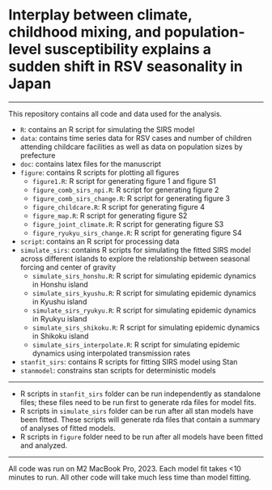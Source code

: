 # Interplay between climate, childhood mixing, and population-level susceptibility explains a sudden shift in RSV seasonality in Japan

------

This repository contains all code and data used for the analysis.

* `R`: contains an R script for simulating the SIRS model
* `data`: contains time series data for RSV cases and number of children attending childcare facilities as well as data on population sizes by prefecture
* `doc`: contains latex files for the manuscript
* `figure`: contains R scripts for plotting all figures
  * `figure1.R`: R script for generating figure 1 and figure S1
  * `figure_comb_sirs_npi.R`: R script for generating figure 2
  * `figure_comb_sirs_change.R`: R script for generating figure 3
  * `figure_childcare.R`: R script for generating figure 4
  * `figure_map.R`: R script for generating figure S2
  * `figure_joint_climate.R`: R script for generating figure S3
  * `figure_ryukyu_sirs_change.R`: R script for generating figure S4
* `script`: contains an R script for processing data
* `simulate_sirs`: contains R scripts for simulating the fitted SIRS model across different islands to explore the relationship between seasonal forcing and center of gravity
  * `simulate_sirs_honshu.R`: R script for simulating epidemic dynamics in Honshu island
  * `simulate_sirs_kyushu.R`: R script for simulating epidemic dynamics in Kyushu island
  * `simulate_sirs_ryukyu.R`: R script for simulating epidemic dynamics in Ryukyu island
  * `simulate_sirs_shikoku.R`: R script for simulating epidemic dynamics in Shikoku island
  * `simulate_sirs_interpolate.R`: R script for simulating epidemic dynamics using interpolated transmission rates
* `stanfit_sirs`: contains R scripts for fitting SIRS model using Stan
* `stanmodel`: constrains stan scripts for deterministic models 

------

* R scripts in `stanfit_sirs` folder can be run independently as standalone files; these files need to be run first to generate rda files for model fits.
* R scripts in `simulate_sirs` folder can be run after all stan models have been fitted. These scripts will generate rda files that contain a summary of analyses of fitted models.
* R scripts in `figure` folder need to be run after all models have been fitted and analyzed.

------

All code was run on M2 MacBook Pro, 2023. Each model fit takes <10 minutes to run. All other code will take much less time than model fitting.